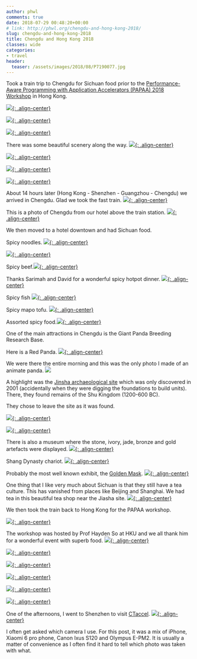 ```yaml
---
author: phwl
comments: true
date: 2018-07-29 00:48:20+00:00
# link: http://phwl.org/chengdu-and-hong-kong-2018/
slug: chengdu-and-hong-kong-2018
title: Chengdu and Hong Kong 2018
classes: wide
categories:
- travel
header:
  teaser: /assets/images/2018/08/P7190077.jpg
---
```


Took a train trip to Chengdu for Sichuan food prior to the [Performance-Aware Programming with Application Accelerators (PAPAA) 2018 Workshop](http://cscpapaa.eee.hku.hk/) in Hong Kong.

[![](/assets/images/2018/08/P7190077.jpg){: .align-center}](/assets/images/2018/08/P7190077.jpg)

[![](/assets/images/2018/08/IMG_1758-2.jpg){: .align-center}](/assets/images/2018/08/IMG_1758-2.jpg)

<!-- more -->

[![](/assets/images/2018/08/IMG_8777.jpg){: .align-center}](/assets/images/2018/08/IMG_8777.jpg)

There was some beautiful scenery along the way.
[![](/assets/images/2018/08/IMG_8770.jpg){: .align-center}](/assets/images/2018/08/IMG_8770.jpg)

[![](/assets/images/2018/08/IMG_8773.jpg){: .align-center}](/assets/images/2018/08/IMG_8773.jpg)

[![](/assets/images/2018/08/P7160007.jpg){: .align-center}](/assets/images/2018/08/P7160007.jpg)

[![](/assets/images/2018/08/IMG_8765.jpg){: .align-center}](/assets/images/2018/08/IMG_8765.jpg)

About 14 hours later (Hong Kong - Shenzhen - Guangzhou - Chengdu) we arrived in Chengdu. Glad we took the fast train.
[![](/assets/images/2018/08/IMG_1708.jpg){: .align-center}](/assets/images/2018/08/IMG_1708.jpg)

This is a photo of Chengdu from our hotel above the train station.
[![](/assets/images/2018/08/IMG_8788.jpg){: .align-center}](/assets/images/2018/08/IMG_8788.jpg)

We then moved to a hotel downtown and had Sichuan food.

Spicy noodles.
[![](/assets/images/2018/08/IMG_8797.jpg){: .align-center}](/assets/images/2018/08/IMG_8797.jpg)

[![](/assets/images/2018/08/IMG_8793.jpg){: .align-center}](/assets/images/2018/08/IMG_8793.jpg)

Spicy beef.[![](/assets/images/2018/08/IMG_8794.jpg){: .align-center}](/assets/images/2018/08/IMG_8794.jpg)

Thanks Sarimah and David for a wonderful spicy hotpot dinner.
[![](/assets/images/2018/08/39986768.jpg){: .align-center}](/assets/images/2018/08/39986768.jpg)

Spicy fish
[![](/assets/images/2018/08/IMG_1720-1.jpg){: .align-center}](/assets/images/2018/08/IMG_1720-1.jpg)

Spicy mapo tofu.
[![](/assets/images/2018/08/IMG_1717.jpg){: .align-center}](/assets/images/2018/08/IMG_1717.jpg)

Assorted spicy food.[![](/assets/images/2018/08/P7170031.jpg){: .align-center}](/assets/images/2018/08/P7170031.jpg)

One of the main attractions in Chengdu is the Giant Panda Breeding Research Base.

Here is a Red Panda.
[![](/assets/images/2018/08/P7190052.jpg){: .align-center}](/assets/images/2018/08/P7190052.jpg)

We were there the entire morning and this was the only photo I made of an animate panda.
[
![](/assets/images/2018/08/P7190077.jpg)](/assets/images/2018/08/P7190077.jpg)

A highlight was the [Jinsha archaeological site](https://en.wikipedia.org/wiki/Jinsha_site) which was only discovered in 2001 (accidentally when they were digging the foundations to build units). There, they found remains of the Shu Kingdom (1200-600 BC).

They chose to leave the site as it was found.

[![](/assets/images/2018/08/IMG_8841.jpg){: .align-center}](/assets/images/2018/08/IMG_8841.jpg)

[![](/assets/images/2018/08/IMG_8848.jpg){: .align-center}](/assets/images/2018/08/IMG_8848.jpg)

There is also a museum where the stone, ivory, jade, bronze and gold artefacts were displayed.
[![](/assets/images/2018/08/IMG_8868.jpg){: .align-center}](/assets/images/2018/08/IMG_8868.jpg)

Shang Dynasty chariot.
[![](/assets/images/2018/08/IMG_8899.jpg){: .align-center}](/assets/images/2018/08/IMG_8899.jpg)

Probably the most well known exhibit, the [Golden Mask](http://www.chinadaily.com.cn/china/2012-05/20/content_15339234.htm).
[![](/assets/images/2018/08/IMG_8891.jpg){: .align-center}](/assets/images/2018/08/IMG_8891.jpg)

One thing that I like very much about Sichuan is that they still have a tea culture. This has vanished from places like Beijing and Shanghai. We had tea in this beautiful tea shop near the Jiasha site.
[![](/assets/images/2018/08/IMG_8822.jpg){: .align-center}](/assets/images/2018/08/IMG_8822.jpg)

We then took the train back to Hong Kong for the PAPAA workshop.

[![](/assets/images/2018/07/papaa2018.jpeg){: .align-center}](/assets/images/2018/07/papaa2018.jpeg)

The workshop was hosted by Prof Hayden So at HKU and we all thank him for a wonderful event with superb food.
[![](/assets/images/2018/08/39988912.jpg){: .align-center}](/assets/images/2018/08/39988912.jpg)

[![](/assets/images/2018/08/P7250090.jpg){: .align-center}](/assets/images/2018/08/P7250090.jpg)

[![](/assets/images/2018/08/P7250101.jpg){: .align-center}](/assets/images/2018/08/P7250101.jpg)

[![](/assets/images/2018/08/P7250092.jpg){: .align-center}](/assets/images/2018/08/P7250092.jpg)

[![](/assets/images/2018/08/P7250091.jpg){: .align-center}](/assets/images/2018/08/P7250091.jpg)

[![](/assets/images/2018/08/P7250099.jpg){: .align-center}](/assets/images/2018/08/P7250099.jpg)

One of the afternoons, I went to Shenzhen to visit [CTaccel](http://www.ct-accel.com/home-2/).
[![](/assets/images/2018/08/IMG_1774-1.jpg){: .align-center}](/assets/images/2018/08/IMG_1774-1.jpg)

I often get asked which camera I use. For this post, it was a mix of iPhone, Xiaomi 6 pro phone, Canon Ixus S120 and Olympus E-PM2. It is usually a matter of convenience as I often find it hard to tell which photo was taken with what.
